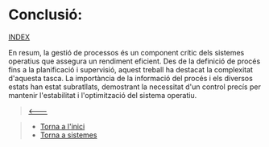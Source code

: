 # Conclusió:
[INDEX](00_Introduccio.md)

En resum, la gestió de processos és un component crític dels sistemes operatius que assegura un rendiment eficient. Des de la definició de procés fins a la planificació i supervisió, aquest treball ha destacat la complexitat d'aquesta tasca. La importància de la informació del procés i els diversos estats han estat subratllats, demostrant la necessitat d'un control precís per mantenir l'estabilitat i l'optimització del sistema operatiu.
> [<---](07_Informacio_Necessaria_per_a_la_Gestio_del_Proces.md)
 
> - [Torna a l'inici](/)
> - [Torna a sistemes](/sistemes/README.md)